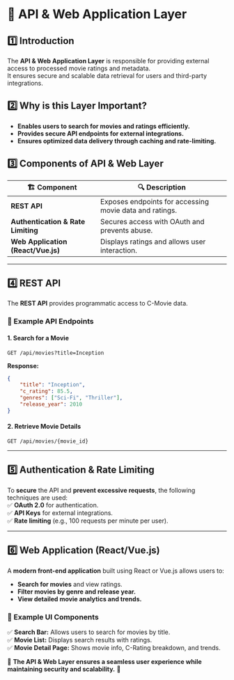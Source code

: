 # 📂 API & Web Application Layer  

## 1️⃣ Introduction  
The **API & Web Application Layer** is responsible for providing external access to processed movie ratings and metadata.  
It ensures secure and scalable data retrieval for users and third-party integrations.  

## 2️⃣ Why is this Layer Important?  
- **Enables users to search for movies and ratings efficiently.**  
- **Provides secure API endpoints for external integrations.**  
- **Ensures optimized data delivery through caching and rate-limiting.**  

## 3️⃣ Components of API & Web Layer  
| 🏗 **Component** | 🔍 **Description** |  
|----------------|------------------|  
| **REST API** | Exposes endpoints for accessing movie data and ratings. |  
| **Authentication & Rate Limiting** | Secures access with OAuth and prevents abuse. |  
| **Web Application (React/Vue.js)** | Displays ratings and allows user interaction. |  

---

## 4️⃣ REST API  
The **REST API** provides programmatic access to C-Movie data.  

### **🔹 Example API Endpoints**  
#### **1. Search for a Movie**  
```http
GET /api/movies?title=Inception
```
**Response:**  
```json
{
    "title": "Inception",
    "c_rating": 85.5,
    "genres": ["Sci-Fi", "Thriller"],
    "release_year": 2010
}
```

#### **2. Retrieve Movie Details**  
```http
GET /api/movies/{movie_id}
```

---

## 5️⃣ Authentication & Rate Limiting  
To **secure** the API and **prevent excessive requests**, the following techniques are used:  
✅ **OAuth 2.0** for authentication.  
✅ **API Keys** for external integrations.  
✅ **Rate limiting** (e.g., 100 requests per minute per user).  

---

## 6️⃣ Web Application (React/Vue.js)  
A **modern front-end application** built using React or Vue.js allows users to:  
- **Search for movies** and view ratings.  
- **Filter movies by genre and release year.**  
- **View detailed movie analytics and trends.**  

### **🔹 Example UI Components**  
✅ **Search Bar:** Allows users to search for movies by title.  
✅ **Movie List:** Displays search results with ratings.  
✅ **Movie Detail Page:** Shows movie info, C-Rating breakdown, and trends.  

📌 **The API & Web Layer ensures a seamless user experience while maintaining security and scalability.** 🚀

